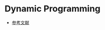 # Dynamic Programming
- [参考文献](https://mp.weixin.qq.com/s?__biz=MzUyNjQxNjYyMg==&mid=2247487578&idx=1&sn=d4485f2e021fcd75a2726efd3a28ea6a&chksm=fa0e7fdbcd79f6cd44828cfb7181e07b280c822f97499be8445449c48f4b51024d61c1631fa8&mpshare=1&scene=1&srcid=&sharer_sharetime=1582275261324&sharer_shareid=a0219cecc96d542bc67e4e19834f9520&exportkey=AWP22U%2FSBzUyMj8EsJ65kOY%3D&pass_ticket=HsLmGYah4W2rcTloiKGnPSoaoI5wreXADp3eWprg8Qw%3D#rd)
